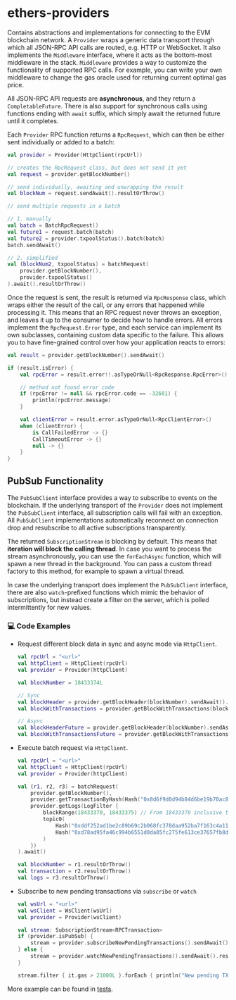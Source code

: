 # ethers-providers

Contains abstractions and implementations for connecting to the EVM blockchain network. A `Provider` wraps a generic
data transport through which all JSON-RPC API calls are routed, e.g. HTTP or WebSocket. It also implements
the `Middleware` interface, where it acts as the bottom-most middleware in the stack. `Middleware` provides a way to
customize the functionality of supported RPC calls. For example, you can write your own middleware to change the gas
oracle used for returning current optimal gas price.

All JSON-RPC API requests are **asynchronous**, and they return a `CompletableFuture`. There is also support for
synchronous calls using functions ending with `await` suffix, which simply await the returned future until it completes.

Each `Provider` RPC function returns a `RpcRequest`, which can then be either sent individually or added to a batch:

```kotlin
val provider = Provider(HttpClient(rpcUrl))

// creates the RpcRequest class, but does not send it yet    
val request = provider.getBlockNumber()

// send individually, awaiting and unwrapping the result
val blockNum = request.sendAwait().resultOrThrow()

// send multiple requests in a batch

// 1. manually
val batch = BatchRpcRequest()
val future1 = request.batch(batch)
val future2 = provider.txpoolStatus().batch(batch)
batch.sendAwait()

// 2. simplified
val (blockNum2, txpoolStatus) = batchRequest(
    provider.getBlockNumber(),
    provider.txpoolStatus()
).await().resultOrThrow()
```

Once the request is sent, the result is returned via `RpcResponse` class, which wraps either the result of the call, or
any errors that happened while processing it. This means that an RPC request never throws an exception, and leaves it
up to the consumer to decide how to handle errors. All errors implement the `RpcRequest.Error` type, and each service
can implement its own subclasses, containing custom data specific to the failure. This allows you to have fine-grained
control over how your application reacts to errors:

```kotlin
val result = provider.getBlockNumber().sendAwait()

if (result.isError) {
    val rpcError = result.error!!.asTypeOrNull<RpcResponse.RpcError>()

    // method not found error code
    if (rpcError != null && rpcError.code == -32601) {
        println(rpcError.message)
    }

    val clientError = result.error.asTypeOrNull<RpcClientError>()
    when (clientError) {
        is CallFailedError -> {}
        CallTimeoutError -> {}
        null -> {}
    }
}
```

## PubSub Functionality

The `PubSubClient` interface provides a way to subscribe to events on the blockchain. If the underlying transport
of the `Provider` does not implement the `PubSubClient` interface, all subscription calls will fail with an exception.
All `PubSubClient` implementations automatically reconnect on connection drop and resubscribe to all active
subscriptions transparently.

The returned `SubscriptionStream` is blocking by default. This means that **iteration will block the calling thread**.
In case you want to process the stream asynchronously, you can use the `forEachAsync` function, which will spawn a new
thread in the background. You can pass a custom thread factory to this method, for example to spawn a virtual thread.

In case the underlying transport does implement the `PubSubClient` interface, there are also `watch`-prefixed functions
which mimic the behavior of subscriptions, but instead create a filter on the server, which is polled intermittently for
new values.

### 💻 Code Examples

- Request different block data in sync and async mode via `HttpClient`.

    ```kotlin
    val rpcUrl = "<url>"
    val httpClient = HttpClient(rpcUrl)
    val provider = Provider(httpClient)
    
    val blockNumber = 18433374L
    
    // Sync
    val blockHeader = provider.getBlockHeader(blockNumber).sendAwait().resultOrThrow()
    val blockWithTransactions = provider.getBlockWithTransactions(blockNumber).sendAwait().resultOrThrow()
    
    // Async
    val blockHeaderFuture = provider.getBlockHeader(blockNumber).sendAsync()
    val blockWithTransactionsFuture = provider.getBlockWithTransactions(blockNumber).sendAsync()
    ```

- Execute batch request via `HttpClient`.

    ```kotlin
    val rpcUrl = "<url>"
    val httpClient = HttpClient(rpcUrl)
    val provider = Provider(httpClient)
    
    val (r1, r2, r3) = batchRequest(
        provider.getBlockNumber(),
        provider.getTransactionByHash(Hash("0x8d6f9d0d94b84d6be19b70ac812ff291eceece6ad7ba390599a654e4c52603b4")),
        provider.getLogs(LogFilter {
            blockRange(18433370, 18433375) // From 18433370 inclusive to 18433375 exclusive
            topic0(
                Hash("0xddf252ad1be2c89b69c2b068fc378daa952ba7f163c4a11628f55a4df523b3ef"), // ERC20 transfer topic
                Hash("0xd78ad95fa46c994b6551d0da85fc275fe613ce37657fb8d5e3d130840159d822"), // Uniswap V2 swap topic
            )
        })
    ).await()

    val blockNumber = r1.resultOrThrow()
    val transaction = r2.resultOrThrow()
    val logs = r3.resultOrThrow()
    ```

- Subscribe to new pending transactions via `subscribe` or `watch`

  ```kotlin
  val wsUrl = "<url>"
  val wsClient = WsClient(wsUrl)
  val provider = Provider(wsClient)
  
  val stream: SubscriptionStream<RPCTransaction>
  if (provider.isPubSub) {
      stream = provider.subscribeNewPendingTransactions().sendAwait().resultOrThrow()
  } else {
      stream = provider.watchNewPendingTransactions().sendAwait().resultOrThrow().withInterval(Duration.ofSeconds(1))
  }

  stream.filter { it.gas > 21000L }.forEach { println("New pending TX: $it") }
  ```

More example can be found in [tests](src/test/kotlin/io/ethers/providers).
